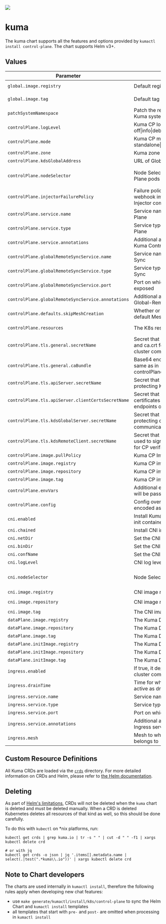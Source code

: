 [![][kuma-logo]][kuma-url]

# kuma

The kuma chart supports all the features and options provided by `kumactl install control-plane`.
The chart supports Helm v3+.

## Values

| Parameter                                          | Description                                                                                         | Default                                                  |
|----------------------------------------------------|-----------------------------------------------------------------------------------------------------|----------------------------------------------------------|
| `global.image.registry`                            | Default registry for all Kuma images                                                                | `kong-docker-kuma-docker.bintray.io`                     |
| `global.image.tag`                                 | Default tag for all Kuma images                                                                     | nil, defaults to Chart.AppVersion                        |
| `patchSystemNamespace`                             | Patch the release namespace with the Kuma system label                                              | `true`                                                   |
| `controlPlane.logLevel`                            | Kuma CP log level: one of off\|info\|debug                                                          | `info`                                                   |
| `controlPlane.mode`                                | Kuma CP modes: one of standalone\|remote\|global                                                    | `standalone`                                             |
| `controlPlane.zone`                                | Kuma zone name                                                                                      | nil                                                      |
| `controlPlane.kdsGlobalAddress`                    | URL of Global Kuma CP                                                                               |                                                          |
| `controlPlane.nodeSelector`                        | Node Selector for the Kuma Control Plane pods                                                       | `{ kubernetes.io/os: linux, kubernetes.io/arch: amd64 }` |
| `controlPlane.injectorFailurePolicy`               | Failure policy of the mutating webhook implemented by the Kuma Injector component                   | `Ignore`                                                 |
| `controlPlane.service.name`                        | Service name of the Kuma Control Plane                                                              | nil                                                      |
| `controlPlane.service.type`                        | Service type of the Kuma Control Plane                                                              | ClusterIP                                                |
| `controlPlane.service.annotations`                 | Additional annotations to put on the Kuma Control Plane service                                     | {}                                                       |
| `controlPlane.globalRemoteSyncService.name`        | Service name of the Global-Remote Sync                                                              | nil                                                      |
| `controlPlane.globalRemoteSyncService.type`        | Service type of the Global-Remote Sync                                                              | LoadBalancer                                             |
| `controlPlane.globalRemoteSyncService.port`        | Port on which Global-Remote Sync is exposed                                                         | 5685                                                     |
| `controlPlane.globalRemoteSyncService.annotations` | Additional annotations to put on the Global-Remote Sync service                                     | {}                                                       |
| `controlPlane.defaults.skipMeshCreation`           | Whether or not to skip creating the default Mesh                                                    | `true`                                                   |
| `controlPlane.resources`                           | The K8s resources spec for Kuma CP                                                                  | nil, differs based on mode                               |
| `controlPlane.tls.general.secretName`              | Secret that contains tls.crt, key.crt and ca.crt for protecting Kuma in-cluster communication       | nil, generated and self-signed                           |
| `controlPlane.tls.general.caBundle`                | Base64 encoded CA certificate (the same as in controlPlane.tls.general.secret#ca.crt)               | nil, generated and self-signed                           |
| `controlPlane.tls.apiServer.secretName`            | Secret that contains tls.crt, key.crt for protecting Kuma API on HTTPS                              | nil, autoconfigured from tls.general.secret              |
| `controlPlane.tls.apiServer.clientCertsSecretName` | Secret that contains list of .pem certificates that can access admin endpoints of Kuma API on HTTPS | nil                                                      |
| `controlPlane.tls.kdsGlobalServer.secretName`      | Secret that contains tls.crt, key.crt for protecting cross cluster communication                    | nil, autoconfigured from tls.general.secret              |
| `controlPlane.tls.kdsRemoteClient.secretName`      | Secret that contains ca.crt which was used to sign KDS Global server. Used for CP verification      | nil                                                      |
| `controlPlane.image.pullPolicy`                    | Kuma CP ImagePullPolicy                                                                             | `IfNotPresent`                                           |
| `controlPlane.image.registry`                      | Kuma CP image registry                                                                              | nil, uses global                                         |
| `controlPlane.image.repository`                    | Kuma CP image repository                                                                            | `kuma-cp`                                                |
| `controlPlane.image.tag`                           | Kuma CP image tag                                                                                   | nil, uses global                                         |
| `controlPlane.envVars`                             | Additional environment variables that will be passed to the control plane                           | {}                                                       |
| `controlPlane.config`                              | Config overrides for Kuma CP (YAML encoded as string)                                               |                                                          |
| `cni.enabled`                                      | Install Kuma with CNI instead of proxy init container                                               | `false`                                                  |
| `cni.chained`                                      | Install CNI in chained mode                                                                         | `false`                                                  |
| `cni.netDir`                                       | Set the CNI install directory                                                                       | `/etc/cni/multus/net.d`                                  |
| `cni.binDir`                                       | Set the CNI binary directory                                                                        | `/var/lib/cni/bin`                                       |
| `cni.confName`                                     | Set the CNI configuration name                                                                      | `kuma-cni.conf`                                          |
| `cni.logLevel`                                     | CNI log level: one of off\|info\|debug                                                              | `info`                                                   |
| `cni.nodeSelector`                                 | Node Selector for the CNI pods                                                                      | `{ kubernetes.io/os: linux, kubernetes.io/arch: amd64 }` |
| `cni.image.registry`                               | CNI image registry                                                                                  | `docker.io`                                              |
| `cni.image.repository`                             | CNI image repository                                                                                | `lobkovilya/install-cni`                                 |
| `cni.image.tag`                                    | The CNI image tag                                                                                   | `0.0.2`                                                  |
| `dataPlane.image.registry`                         | The Kuma DP image registry                                                                          | nil, uses global                                         |
| `dataPlane.image.repository`                       | The Kuma DP image repository                                                                        | `kuma-cp`                                                |
| `dataPlane.image.tag`                              | The Kuma DP image tag                                                                               | nil, uses global                                         |
| `dataPlane.initImage.registry`                     | The Kuma DP init image registry                                                                     | nil, uses global                                         |
| `dataPlane.initImage.repository`                   | The Kuma DP init image repository                                                                   | `kuma-init`                                              |
| `dataPlane.initImage.tag`                          | The Kuma DP init image tag                                                                          | nil, uses global                                         |
| `ingress.enabled`                                  | If true, it deploys Ingress for cross cluster communication                                         | false                                                    |
| `ingress.drainTime`                                | Time for which old listener will still be active as draining                                        | 30s                                                      |
| `ingress.service.name`                             | Service name of the Ingress                                                                         | nil                                                      |
| `ingress.service.type`                             | Service type of the Ingress                                                                         | LoadBalancer                                             |
| `ingress.service.port`                             | Port on which Ingress is exposed                                                                    | 10001                                                    |
| `ingress.service.annotations`                      | Additional annotations to put on the Ingress service                                                | {}                                                       |
| `ingress.mesh`                                     | Mesh to which Dataplane Ingress belongs to                                                          | default                                                  |

## Custom Resource Definitions

All Kuma CRDs are loaded via the [`crds`](crds) directory. For more detailed information on CRDs and Helm,
please refer to [the Helm documentation][helm-crd].

## Deleting

As part of [Helm's limitations][helm-crd-limitations], CRDs will not be deleted when the `kuma` chart is deleted and 
must be deleted manually. When a CRD is deleted Kubernetes deletes all resources of that kind as well, so this should
be done carefully.

To do this with `kubectl` on *nix platforms, run: 

```shell
kubectl get crds | grep kuma.io | tr -s " " | cut -d " " -f1 | xargs kubectl delete crd

# or with jq
kubectl get crds -o json | jq '.items[].metadata.name | select(.|test(".*kuma\\.io"))' | xargs kubectl delete crd
```

## Note to Chart developers

The charts are used internally in `kumactl install`, therefore the following rules apply when developing new chat features:
 * use `make generate/kumactl/install/k8s/control-plane` to sync the Helm Chart and `kumactl install` templates
 * all templates that start with `pre-` and `post-` are omitted when processing in `kumactl install`  

[kuma-url]: https://kuma.io/
[kuma-logo]: https://kuma-public-assets.s3.amazonaws.com/kuma-logo-v2.png
[helm-crd]: https://helm.sh/docs/chart_best_practices/custom_resource_definitions/
[helm-crd-limitations]: https://helm.sh/docs/topics/charts/#limitations-on-crds
